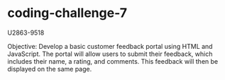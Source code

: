 # coding-challenge-7
U2863-9518

Objective: Develop a basic customer feedback portal using HTML and JavaScript. The portal will allow users to submit their feedback, which includes their name, a rating, and comments. This feedback will then be displayed on the same page.
